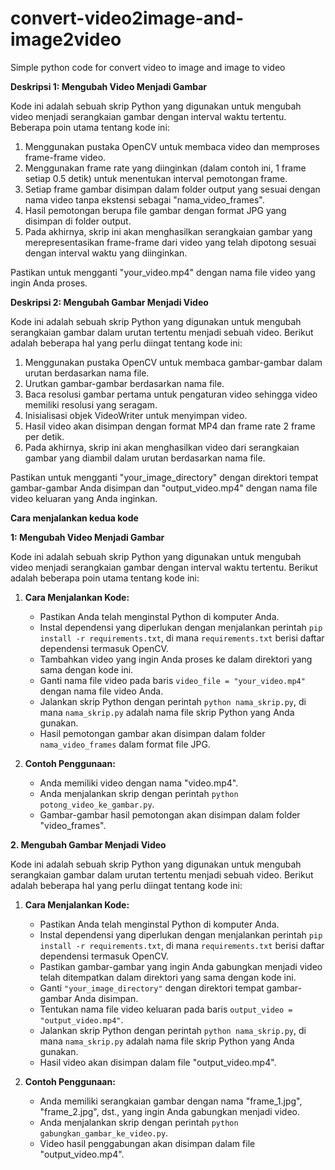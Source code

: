 # convert-video2image-and-image2video
Simple python code for convert video to image and image to video

**Deskripsi 1: Mengubah Video Menjadi Gambar**

Kode ini adalah sebuah skrip Python yang digunakan untuk mengubah video menjadi serangkaian gambar dengan interval waktu tertentu. Beberapa poin utama tentang kode ini:

1. Menggunakan pustaka OpenCV untuk membaca video dan memproses frame-frame video.
2. Menggunakan frame rate yang diinginkan (dalam contoh ini, 1 frame setiap 0.5 detik) untuk menentukan interval pemotongan frame.
3. Setiap frame gambar disimpan dalam folder output yang sesuai dengan nama video tanpa ekstensi sebagai "nama_video_frames".
4. Hasil pemotongan berupa file gambar dengan format JPG yang disimpan di folder output.
5. Pada akhirnya, skrip ini akan menghasilkan serangkaian gambar yang merepresentasikan frame-frame dari video yang telah dipotong sesuai dengan interval waktu yang diinginkan.

Pastikan untuk mengganti "your_video.mp4" dengan nama file video yang ingin Anda proses.

**Deskripsi 2: Mengubah Gambar Menjadi Video**

Kode ini adalah sebuah skrip Python yang digunakan untuk mengubah serangkaian gambar dalam urutan tertentu menjadi sebuah video. Berikut adalah beberapa hal yang perlu diingat tentang kode ini:

1. Menggunakan pustaka OpenCV untuk membaca gambar-gambar dalam urutan berdasarkan nama file.
2. Urutkan gambar-gambar berdasarkan nama file.
3. Baca resolusi gambar pertama untuk pengaturan video sehingga video memiliki resolusi yang seragam.
4. Inisialisasi objek VideoWriter untuk menyimpan video.
5. Hasil video akan disimpan dengan format MP4 dan frame rate 2 frame per detik.
6. Pada akhirnya, skrip ini akan menghasilkan video dari serangkaian gambar yang diambil dalam urutan berdasarkan nama file.

Pastikan untuk mengganti "your_image_directory" dengan direktori tempat gambar-gambar Anda disimpan dan "output_video.mp4" dengan nama file video keluaran yang Anda inginkan.

**Cara menjalankan kedua kode**

**1: Mengubah Video Menjadi Gambar**

Kode ini adalah sebuah skrip Python yang digunakan untuk mengubah video menjadi serangkaian gambar dengan interval waktu tertentu. Berikut adalah beberapa poin utama tentang kode ini:

1. **Cara Menjalankan Kode:**
   - Pastikan Anda telah menginstal Python di komputer Anda.
   - Instal dependensi yang diperlukan dengan menjalankan perintah `pip install -r requirements.txt`, di mana `requirements.txt` berisi daftar dependensi termasuk OpenCV.
   - Tambahkan video yang ingin Anda proses ke dalam direktori yang sama dengan kode ini.
   - Ganti nama file video pada baris `video_file = "your_video.mp4"` dengan nama file video Anda.
   - Jalankan skrip Python dengan perintah `python nama_skrip.py`, di mana `nama_skrip.py` adalah nama file skrip Python yang Anda gunakan.
   - Hasil pemotongan gambar akan disimpan dalam folder `nama_video_frames` dalam format file JPG.

2. **Contoh Penggunaan:**
   - Anda memiliki video dengan nama "video.mp4".
   - Anda menjalankan skrip dengan perintah `python potong_video_ke_gambar.py`.
   - Gambar-gambar hasil pemotongan akan disimpan dalam folder "video_frames".

**2. Mengubah Gambar Menjadi Video**

Kode ini adalah sebuah skrip Python yang digunakan untuk mengubah serangkaian gambar dalam urutan tertentu menjadi sebuah video. Berikut adalah beberapa hal yang perlu diingat tentang kode ini:

1. **Cara Menjalankan Kode:**
   - Pastikan Anda telah menginstal Python di komputer Anda.
   - Instal dependensi yang diperlukan dengan menjalankan perintah `pip install -r requirements.txt`, di mana `requirements.txt` berisi daftar dependensi termasuk OpenCV.
   - Pastikan gambar-gambar yang ingin Anda gabungkan menjadi video telah ditempatkan dalam direktori yang sama dengan kode ini.
   - Ganti `"your_image_directory"` dengan direktori tempat gambar-gambar Anda disimpan.
   - Tentukan nama file video keluaran pada baris `output_video = "output_video.mp4"`.
   - Jalankan skrip Python dengan perintah `python nama_skrip.py`, di mana `nama_skrip.py` adalah nama file skrip Python yang Anda gunakan.
   - Hasil video akan disimpan dalam file "output_video.mp4".

2. **Contoh Penggunaan:**
   - Anda memiliki serangkaian gambar dengan nama "frame_1.jpg", "frame_2.jpg", dst., yang ingin Anda gabungkan menjadi video.
   - Anda menjalankan skrip dengan perintah `python gabungkan_gambar_ke_video.py`.
   - Video hasil penggabungan akan disimpan dalam file "output_video.mp4".
